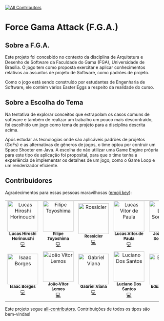 
[![All Contributors](https://img.shields.io/badge/all_contributors-10-orange.svg?style=flat-square)](#contributors)

# Force Gama Attack (F.G.A.)

## Sobre a F.G.A.

Este projeto foi concebido no contexto da disciplina de Arquitetura e Desenho de Software da Faculdade do Gama (FGA), Universidade de Brasília. O jogo tem como proposta exercitar e aplicar conhecimentos relativos ao assuntos de projeto de Software, como padrões de projeto.

Como o jogo está sendo construído por estudantes de Engenharia de Software, ele contém vários Easter Eggs a respeito da realidade do curso.

## Sobre a Escolha do Tema

Na tentativa de explorar conceitos que extrapolam os casos comuns de software e também de realizar um trabalho um pouco mais descontraído, foi escolhido um jogo como tema de projeto para a disciplina descrita acima.

Após estudar as tecnologias onde são aplicáveis padrões de projetos (GoFs) e as alternativas de gêneros de jogos, o time optou por contruir um Space Shooter em Java. A escolha de não utilizar uma Game Engine própria para este tipo de aplicação foi proposital, para que o time tenha a experiência de implementar os detalhes de um jogo, como o Game Loop e um renderizador eficiente.


## Contribuidores

Agradecimentos para essas pessoas maravilhosas ([emoji key](https://allcontributors.org/docs/en/emoji-key)):

<!-- ALL-CONTRIBUTORS-LIST:START - Do not remove or modify this section -->
<!-- prettier-ignore -->
<table><tr><td align="center"><a href="https://github.com/Hiroshi18"><img src="https://avatars0.githubusercontent.com/u/26282955?v=4" width="100px;" alt="Lucas Hiroshi Horinouchi"/><br /><sub><b>Lucas Hiroshi Horinouchi</b></sub></a><br /><a href="https://github.com/octa-bit/ForceGamaAttack/commits?author=Hiroshi18" title="Code">💻</a></td><td align="center"><a href="https://gitlab.com/filipetoyoshima"><img src="https://avatars3.githubusercontent.com/u/29482983?v=4" width="100px;" alt="Filipe Toyoshima"/><br /><sub><b>Filipe Toyoshima</b></sub></a><br /><a href="https://github.com/octa-bit/ForceGamaAttack/commits?author=filipetoyoshima" title="Code">💻</a></td><td align="center"><a href="https://github.com/rossicler"><img src="https://avatars2.githubusercontent.com/u/29635581?v=4" width="100px;" alt="Rossicler"/><br /><sub><b>Rossicler</b></sub></a><br /><a href="https://github.com/octa-bit/ForceGamaAttack/commits?author=rossicler" title="Code">💻</a></td><td align="center"><a href="https://github.com/Lucas362"><img src="https://avatars1.githubusercontent.com/u/27078392?v=4" width="100px;" alt="Lucas Vitor de Paula"/><br /><sub><b>Lucas Vitor de Paula</b></sub></a><br /><a href="https://github.com/octa-bit/ForceGamaAttack/commits?author=Lucas362" title="Code">💻</a></td><td align="center"><a href="https://github.com/jlucassr"><img src="https://avatars2.githubusercontent.com/u/23347866?v=4" width="100px;" alt="João Lucas Sousa Reis"/><br /><sub><b>João Lucas Sousa Reis</b></sub></a><br /><a href="https://github.com/octa-bit/ForceGamaAttack/commits?author=jlucassr" title="Code">💻</a></td></tr><tr><td align="center"><a href="https://github.com/isaacborges"><img src="https://avatars2.githubusercontent.com/u/4079459?v=4" width="100px;" alt="Isaac Borges"/><br /><sub><b>Isaac Borges</b></sub></a><br /><a href="https://github.com/octa-bit/ForceGamaAttack/commits?author=isaacborges" title="Code">💻</a></td><td align="center"><a href="https://github.com/joaovitorml"><img src="https://avatars3.githubusercontent.com/u/23479533?v=4" width="100px;" alt="João Vítor Lemos"/><br /><sub><b>João Vítor Lemos</b></sub></a><br /><a href="https://github.com/octa-bit/ForceGamaAttack/commits?author=joaovitorml" title="Code">💻</a></td><td align="center"><a href="https://github.com/GabrielDViana"><img src="https://avatars0.githubusercontent.com/u/11458506?v=4" width="100px;" alt="Gabriel Viana"/><br /><sub><b>Gabriel Viana</b></sub></a><br /><a href="https://github.com/octa-bit/ForceGamaAttack/commits?author=GabrielDViana" title="Code">💻</a></td><td align="center"><a href="https://github.com/lucianosz7"><img src="https://avatars3.githubusercontent.com/u/23368207?v=4" width="100px;" alt="Luciano Dos Santos"/><br /><sub><b>Luciano Dos Santos</b></sub></a><br /><a href="https://github.com/octa-bit/ForceGamaAttack/commits?author=lucianosz7" title="Code">💻</a></td><td align="center"><a href="https://github.com/Eduardolimr"><img src="https://avatars2.githubusercontent.com/u/26698993?v=4" width="100px;" alt="Eduardo Lima"/><br /><sub><b>Eduardo Lima</b></sub></a><br /><a href="https://github.com/octa-bit/ForceGamaAttack/commits?author=Eduardolimr" title="Code">💻</a></</td></tr></tr></table>

<!-- ALL-CONTRIBUTORS-LIST:END -->

Este projeto segue [all-contributors](https://github.com/all-contributors/all-contributors). Contribuições de todos os tipos são bem-vindas!
